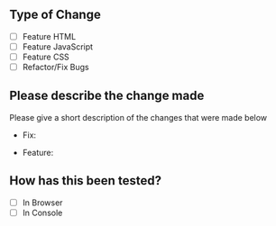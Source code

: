 ## Type of Change
- [ ] Feature HTML
- [ ] Feature JavaScript
- [ ] Feature CSS
- [ ] Refactor/Fix Bugs

## Please describe the change made

Please give a short description of the changes that were made below

- Fix:



- Feature:



## How has this been tested?

- [ ] In Browser
- [ ] In Console
